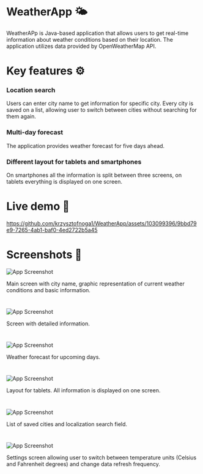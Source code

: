
# WeatherApp 🌤️

WeatherAPp is Java-based application that allows users to get real-time information about weather conditions based on their location. The application utilizes data provided by OpenWeatherMap API. 


# Key features ⚙️

### Location search

Users can enter city name to get information for specific city. Every city is saved on a list, allowing user to switch between cities without searching for them again.

### Multi-day forecast

The application provides weather forecast for five days ahead.

### Different layout for tablets and smartphones

On smartphones all the information is split between three screens, on tablets everything is displayed on one screen.

# Live demo 🎥

https://github.com/krzysztofnoga1/WeatherApp/assets/103099396/9bbd79e9-7265-4ab1-baf0-4ed2722b5a45

# Screenshots 📸

![App Screenshot](https://i.postimg.cc/85B6vwBV/Screenshot-20230922-210544.png)

Main screen with city name, graphic representation of current weather conditions and basic information.
#
![App Screenshot](https://i.postimg.cc/T20bY73V/Screenshot-20230922-210607.png)

Screen with detailed information.
#
![App Screenshot](https://i.postimg.cc/tJBnSTMS/Screenshot-20230922-210626.png)

Weather forecast for upcoming days.
#

![App Screenshot](https://i.postimg.cc/XvxTH6gH/Screenshot-20230922-212908.png)

Layout for tablets. All information is displayed on one screen.
#

![App Screenshot](https://i.postimg.cc/rFprd1Dv/Screenshot-20230922-210803.png)

List of saved cities and localization search field.
#

![App Screenshot](https://i.postimg.cc/Znbyx3Vv/Screenshot-20230922-210821.png)

Settings screen allowing user to switch between temperature units (Celsius and Fahrenheit degrees) and change data refresh frequency.
